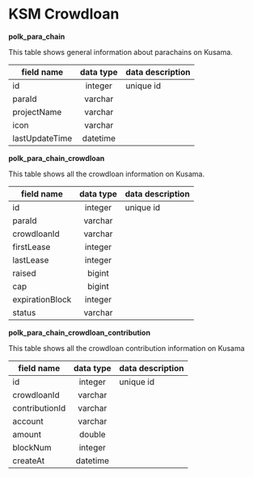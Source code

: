 # KSM Crowdloan

**polk_para_chain**

This table shows general information about parachains on Kusama.

| field name        | data type         | data description             |
| ------------------|:-----------------:| ---------------------------- |
| id                | integer           | unique id                    |
| paraId            | varchar           |                              |
| projectName       | varchar           |                              |
| icon              | varchar           |                              |
| lastUpdateTime    | datetime          |                              |


**polk_para_chain_crowdloan**

This table shows all the crowdloan information on Kusama.

| field name        | data type         | data description             |
| ------------------|:-----------------:| ---------------------------- |
| id                | integer           | unique id                    |
| paraId            | varchar           |                              |
| crowdloanId       | varchar           |                              |
| firstLease        | integer           |                              |
| lastLease         | integer           |                              |
| raised            | bigint            |                              |
| cap               | bigint            |                              |
| expirationBlock   | integer           |                              |
| status            | varchar           |                              |


**polk_para_chain_crowdloan_contribution**

This table shows all the crowdloan contribution information on Kusama

| field name        | data type         | data description             |
| ------------------|:-----------------:| ---------------------------- |
| id                | integer           | unique id                    |
| crowdloanId       | varchar           |                              |
| contributionId    | varchar           |                              |
| account           | varchar           |                              |
| amount            | double            |                              |
| blockNum          | integer           |                              |
| createAt          | datetime          |                              |


